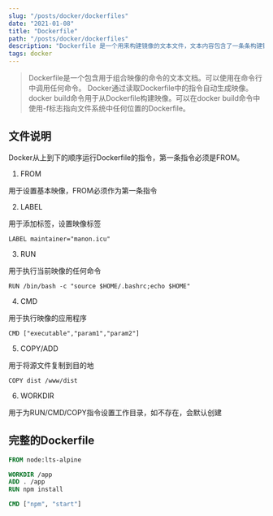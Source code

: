 ```yaml
---
slug: "/posts/docker/dockerfiles"
date: "2021-01-08"
title: "Dockerfile"
path: "/posts/docker/dockerfiles"
description: "Dockerfile 是一个用来构建镜像的文本文件，文本内容包含了一条条构建镜像所需的指令和说明"
tags: docker
---
```


> Dockerfile是一个包含用于组合映像的命令的文本文档。可以使用在命令行中调用任何命令。 Docker通过读取Dockerfile中的指令自动生成映像。
> docker build命令用于从Dockerfile构建映像。可以在docker build命令中使用-f标志指向文件系统中任何位置的Dockerfile。


## 文件说明

Docker从上到下的顺序运行Dockerfile的指令，第一条指令必须是FROM。

1. FROM

用于设置基本映像，FROM必须作为第一条指令

2. LABEL

用于添加标签，设置映像标签

``` shell
LABEL maintainer="manon.icu"
```

3. RUN

用于执行当前映像的任何命令

``` shell
RUN /bin/bash -c "source $HOME/.bashrc;echo $HOME"
```

4. CMD

用于执行映像的应用程序

``` shell
CMD ["executable","param1","param2"]
```

5. COPY/ADD

用于将源文件复制到目的地

``` shell
COPY dist /www/dist
```

6. WORKDIR

用于为RUN/CMD/COPY指令设置工作目录，如不存在，会默认创建


## 完整的Dockerfile

``` dockerfile
FROM node:lts-alpine

WORKDIR /app
ADD . /app
RUN npm install

CMD ["npm", "start"]
```